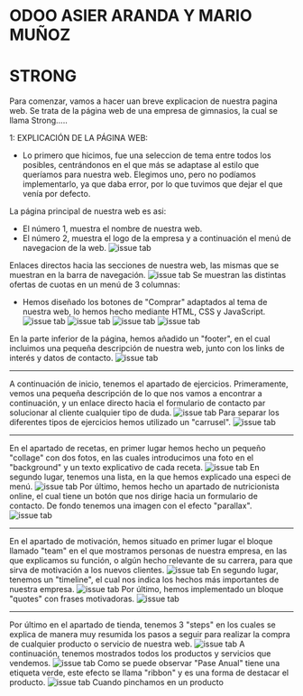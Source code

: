 # ODOO ASIER ARANDA Y MARIO MUÑOZ

# **STRONG**

Para comenzar, vamos a hacer uan breve explicacion de nuestra pagina web.
Se trata de la página web de una empresa de gimnasios, la cual se llama Strong.....

1: EXPLICACIÓN DE LA PÁGINA WEB:
* Lo primero que hicimos, fue una seleccion de tema entre todos los posibles, centrándonos en el que más se adaptase al estilo que queríamos para nuestra web. Elegimos uno, pero no podíamos implementarlo, ya que daba error, por lo que tuvimos que dejar el que venía por defecto.



La página principal de nuestra web es asi:
* El número 1, muestra el nombre de nuestra web.
* El número 2, muestra el logo de la empresa y a continuación el menú de navegacion de la web.
![issue tab](img/1.png)

Enlaces directos hacia las secciones de nuestra web, las mismas que se muestran en la barra de navegación.
![issue tab](img/2.png)
Se muestran las distintas ofertas de cuotas en un menú de 3 columnas:
* Hemos diseñado los botones de "Comprar" adaptados al tema de nuestra web, lo hemos hecho mediante HTML, CSS y JavaScript.
![issue tab](img/3.png)
![issue tab](img/4.png)
![issue tab](img/5.png)
![issue tab](img/6.png)

En la parte inferior de la página, hemos añadido un "footer", en el cual incluimos una pequeña descripción de nuestra web, junto con los links de interés y datos de contacto.
![issue tab](img/7.png)

_________________________

A continuación de inicio, tenemos el apartado de ejercicios.
Primeramente, vemos una pequeña descripción de lo que nos vamos a encontrar a continuación, y un enlace directo hacia el formulario de contacto par solucionar al cliente cualquier tipo de duda.
![issue tab](img/8.png)
Para separar los diferentes tipos de ejercicios hemos utilizado un "carrusel".
![issue tab](img/9.png)
_________________________

En el apartado de recetas, en primer lugar hemos hecho un pequeño "collage" con dos fotos, en las cuales introducimos una foto en el "background" y un texto explicativo de cada receta.
![issue tab](img/10.png)
En segundo lugar, tenemos una lista, en la que hemos explicado una especi de menú.
![issue tab](img/11.png)
Por último, hemos hecho un apartado de nutricionista online, el cual tiene un botón que nos dirige hacia un formulario de contacto.
De fondo tenemos una imagen con el efecto "parallax".
![issue tab](img/12.png)
_________________________

En el apartado de motivación, hemos situado en primer lugar el bloque llamado "team" en el que mostramos personas de nuestra empresa, en las que explicamos su función, o algún hecho relevante de su carrera, para que sirva de motivación a los nuevos clientes.
![issue tab](img/13.png)
En segundo lugar, tenemos un "timeline", el cual nos indica los hechos más importantes de nuestra empresa.
![issue tab](img/14.png)
Por último, hemos implementado un bloque "quotes" con frases motivadoras.
![issue tab](img/15.png)
_________________________
Por último en el apartado de tienda, tenemos 3 "steps" en los cuales se explica de manera muy resumida los pasos a seguir para realizar la compra de cualquier producto o servicio de nuestra web.
![issue tab](img/16.png)
A continuación, tenemos mostrados todos los productos y servicios que vendemos.
![issue tab](img/17.png)
Como se puede observar "Pase Anual" tiene una etiqueta verde, este efecto se llama "ribbon" y es una forma de destacar el producto.
![issue tab](img/18.png)
Cuando pinchamos en un producto 